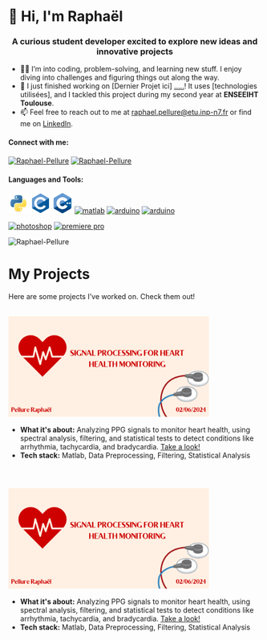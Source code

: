 
<!-- TITLE -->
<h1 align="left">👋 Hi, I'm Raphaël</h1>

<!-- SUBTITLE -->
<h3 align="center">A curious student developer excited to explore new ideas and innovative projects</h3>

<ul>
  <li>👨‍💻 I’m into coding, problem-solving, and learning new stuff. I enjoy diving into challenges and figuring things out along the way.</li>
  <li>🚀 I just finished working on [Dernier Projet ici]
    <a href="https://github.com/moranenzo/PY-Music-Genre-Classifier">.....</a>! It uses [technologies utilisées], and I tackled this project during my second year at <strong>ENSEEIHT Toulouse</strong>.
  </li>
  <li>📫 Feel free to reach out to me at <a href="mailto:raphael.pellure@etu.inp-n7.fr">raphael.pellure@etu.inp-n7.fr</a> or find me on 
    <a href="https://www.linkedin.com/in/raphaël-pellure">LinkedIn</a>.
  </li>
</ul>

<!-- CONTACT -->
<h4 align="left">Connect with me:</h4>
<p align="left">
<a href="https://www.linkedin.com/in/raphaël-pellure" target="blank"><img align="center" src="https://img.icons8.com/?size=512&id=13930&format=png" alt="Raphael-Pellure" height="50" width="50" /></a>
<a href="mailto:raphael.pellure@etu.inp-n7.fr" target="blank"><img align="center" src="https://cdn-icons-png.flaticon.com/128/10505/10505896.png" alt="Raphael-Pellure" height="40" width="40" /></a>
</p>

<!-- TOOLS -->
<h4 align="left">Languages and Tools:</h4>
<p align="left">
  
  <a href="https://www.python.org/" target="_blank" rel="noreferrer"><img src="https://raw.githubusercontent.com/devicons/devicon/master/icons/python/python-original.svg" alt="python" width="40" height="40"/></a>
  <a href="https://fr.wikipedia.org/wiki/C_(langage)" target="_blank" rel="noreferrer"><img src="https://raw.githubusercontent.com/devicons/devicon/master/icons/c/c-original.svg" alt="C Logo" width="40" height="40"></a>
  <a href="https://fr.wikipedia.org/wiki/C%2B%2B" target="_blank" rel="noreferrer"><img src="https://raw.githubusercontent.com/devicons/devicon/master/icons/cplusplus/cplusplus-original.svg" alt="cplusplus" width="40" height="40"/></a>
  <a href="https://www.mathworks.com/products/matlab.html" target="_blank" rel="noreferrer"><img src="https://upload.wikimedia.org/wikipedia/commons/2/21/Matlab_Logo.png" alt="matlab" width="40" height="40"/></a>
  <a href="https://www.arduino.cc/" target="_blank" rel="noreferrer"><img src="https://cdn.worldvectorlogo.com/logos/arduino-1.svg" alt="arduino" width="40" height="40"/></a>
  <a href="https://www.amd.com/fr/products/software/adaptive-socs-and-fpgas/vivado.html" target="_blank" rel="noreferrer"><img src="https://upload.wikimedia.org/wikipedia/commons/5/50/AMD_Vivado_logo.svg" alt="arduino" width="40" height="40"/></a>

  
</p>

<p align="left">
  <a href="https://www.adobe.com/fr/products/photoshop.html" target="_blank" rel="noreferrer"><img src="https://upload.wikimedia.org/wikipedia/commons/thumb/a/af/Adobe_Photoshop_CC_icon.svg/512px-Adobe_Photoshop_CC_icon.svg.png" alt="photoshop" width="40" height="40"/></a>
  <a href="https://www.adobe.com/fr/products/premiere.html" target="_blank" rel="noreferrer"><img src="https://upload.wikimedia.org/wikipedia/commons/4/40/Adobe_Premiere_Pro_CC_icon.svg" alt="premiere pro" width="40" height="40"/></a>
</p>



<!-- GITHUB STATS -->
<p>
  <img align="left" src="https://nirzak-streak-stats.vercel.app/?user=Raphael-Pellure&theme=dark" alt="Raphael-Pellure" width="400"/>
</p>
<br clear="both" />


<!-- PROJECTS -->
<h1 align="left">My Projects</h1>

<p>Here are some projects I’ve worked on. Check them out!</p>

</br>

<div style="margin-bottom: 40px;">
  <a href="https://github.com/Raphael-Pellure/MAT-Heart-Helth-Monitoring">
    <img src="social_previews/social_preview_TNS.png" alt="Connected cardiac sensor" width="400"/></a>
  <ul>
      <li><strong>What it's about:</strong> Analyzing PPG signals to monitor heart health, using spectral analysis, filtering, and statistical tests to detect conditions like arrhythmia, tachycardia, and bradycardia.
      <a href="https://github.com/Raphael-Pellure/MAT-Heart-Helth-Monitoring" target="_blank">Take a look!</a></li>
      <li><strong>Tech stack:</strong> Matlab, Data Preprocessing, Filtering, Statistical Analysis</li>
  </ul>
</div>

</br>

<div style="margin-bottom: 40px;">
  <a href="https://github.com/Raphael-Pellure/MAT-Heart-Helth-Monitoring">
    <img src="social_previews/social_preview_TNS.png" alt="Connected cardiac sensor" width="400"/></a>
  <ul>
      <li><strong>What it's about:</strong> Analyzing PPG signals to monitor heart health, using spectral analysis, filtering, and statistical tests to detect conditions like arrhythmia, tachycardia, and bradycardia.
      <a href="https://github.com/Raphael-Pellure/MAT-Heart-Helth-Monitoring" target="_blank">Take a look!</a></li>
      <li><strong>Tech stack:</strong> Matlab, Data Preprocessing, Filtering, Statistical Analysis</li>
  </ul>
</div>

